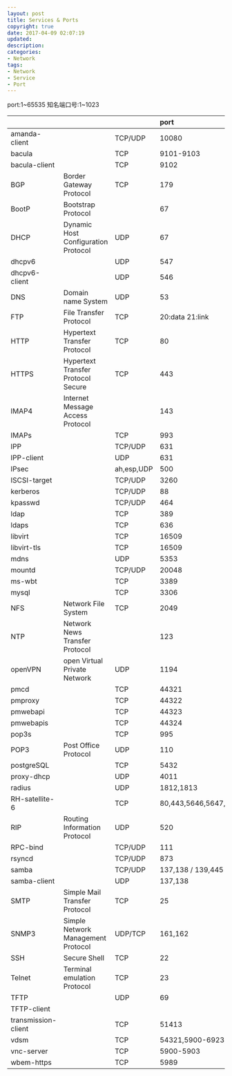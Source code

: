 ```yaml
---
layout: post
title: Services & Ports
copyright: true
date: 2017-04-09 02:07:19
updated:
description:
categories:
- Network
tags:
- Network
- Service
- Port
---
```


port:1~65535
知名端口号:1~1023
<!-- more -->

|                     |                                     |            | port                                 |
| -                   | -                                   | -          | :-                                   |
| amanda-client       |                                     | TCP/UDP    | 10080
| bacula              |                                     | TCP        | 9101-9103
| bacula-client       |                                     | TCP        | 9102
| BGP                 | Border Gateway Protocol             | TCP        | 179
| BootP               | Bootstrap Protocol                  |            | 67
| DHCP                | Dynamic Host Configuration Protocol | UDP        | 67
| dhcpv6              |                                     | UDP        | 547
| dhcpv6-client       |                                     | UDP        | 546
| DNS                 | Domain name System                  | UDP        | 53
| FTP                 | File Transfer Protocol              | TCP        | 20:data 21:link
| HTTP                | Hypertext Transfer Protocol         | TCP        | 80
| HTTPS               | Hypertext Transfer Protocol Secure  | TCP        | 443
| IMAP4               | Internet Message Access Protocol    |            | 143
| IMAPs               |                                     | TCP        | 993
| IPP                 |                                     | TCP/UDP    | 631
| IPP-client          |                                     | UDP        | 631
| IPsec               |                                     | ah,esp,UDP | 500
| ISCSI-target        |                                     | TCP/UDP    | 3260
| kerberos            |                                     | TCP/UDP    | 88
| kpasswd             |                                     | TCP/UDP    | 464
| ldap                |                                     | TCP        | 389
| ldaps               |                                     | TCP        | 636
| libvirt             |                                     | TCP        | 16509
| libvirt-tls         |                                     | TCP        | 16509
| mdns                |                                     | UDP        | 5353
| mountd              |                                     | TCP/UDP    | 20048
| ms-wbt              |                                     | TCP        | 3389
| mysql               |                                     | TCP        | 3306
| NFS                 | Network File System                 | TCP        | 2049
| NTP                 | Network News Transfer Protocol      |            | 123
| openVPN             | open Virtual Private Network        | UDP        | 1194
| pmcd                |                                     | TCP        | 44321
| pmproxy             |                                     | TCP        | 44322
| pmwebapi            |                                     | TCP        | 44323
| pmwebapis           |                                     | TCP        | 44324
| pop3s               |                                     | TCP        | 995
| POP3                | Post Office Protocol                | UDP        | 110
| postgreSQL          |                                     | TCP        | 5432
| proxy-dhcp          |                                     | UDP        | 4011
| radius              |                                     | UDP        | 1812,1813
| RH-satellite-6      |                                     | TCP        | 80,443,5646,5647,5671,8140,8080,9090
| RIP                 | Routing Information Protocol        | UDP        | 520
| RPC-bind            |                                     | TCP/UDP    | 111
| rsyncd              |                                     | TCP/UDP    | 873
| samba               |                                     | TCP/UDP    | 137,138 / 139,445
| samba-client        |                                     | UDP        | 137,138
| SMTP                | Simple Mail Transfer Protocol       | TCP        | 25
| SNMP3               | Simple Network Management Protocol  | UDP/TCP    | 161,162
| SSH                 | Secure Shell                        | TCP        | 22
| Telnet              | Terminal emulation Protocol         | TCP        | 23
| TFTP                |                                     | UDP        | 69
| TFTP-client         |
| transmission-client |                                     | TCP        | 51413
| vdsm                |                                     | TCP        | 54321,5900-6923,49152-49216
| vnc-server          |                                     | TCP        | 5900-5903
| wbem-https          |                                     | TCP        | 5989

